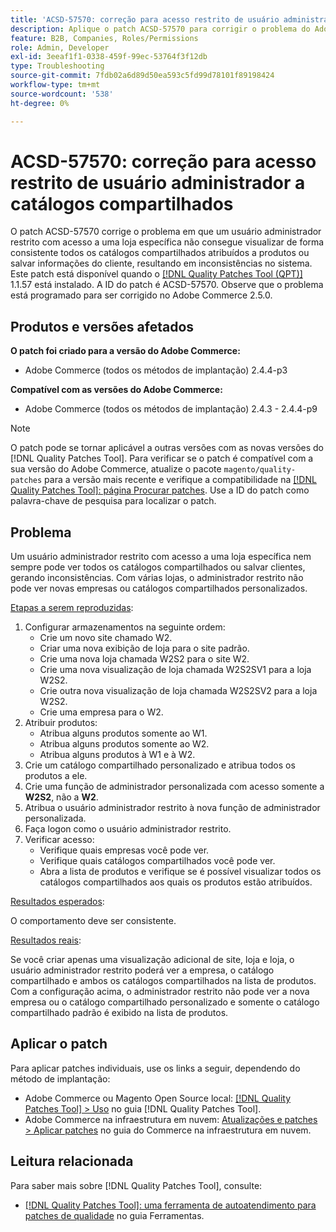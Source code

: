 ```yaml
---
title: 'ACSD-57570: correção para acesso restrito de usuário administrador a catálogos compartilhados'
description: Aplique o patch ACSD-57570 para corrigir o problema do Adobe Commerce em que um usuário administrador restrito com acesso a uma loja específica não consegue visualizar de forma consistente todos os catálogos compartilhados atribuídos aos produtos ou salvar informações do cliente, resultando em inconsistências no sistema.
feature: B2B, Companies, Roles/Permissions
role: Admin, Developer
exl-id: 3eeaf1f1-0338-459f-99ec-53764f3f12db
type: Troubleshooting
source-git-commit: 7fdb02a6d89d50ea593c5fd99d78101f89198424
workflow-type: tm+mt
source-wordcount: '538'
ht-degree: 0%

---
```


# ACSD-57570: correção para acesso restrito de usuário administrador a catálogos compartilhados

O patch ACSD-57570 corrige o problema em que um usuário administrador restrito com acesso a uma loja específica não consegue visualizar de forma consistente todos os catálogos compartilhados atribuídos a produtos ou salvar informações do cliente, resultando em inconsistências no sistema. Este patch está disponível quando o [[!DNL Quality Patches Tool (QPT)]](/help/tools/quality-patches-tool/quality-patches-tool-to-self-serve-quality-patches.md) 1.1.57 está instalado. A ID do patch é ACSD-57570. Observe que o problema está programado para ser corrigido no Adobe Commerce 2.5.0.

## Produtos e versões afetados

**O patch foi criado para a versão do Adobe Commerce:**

* Adobe Commerce (todos os métodos de implantação) 2.4.4-p3

**Compatível com as versões do Adobe Commerce:**

* Adobe Commerce (todos os métodos de implantação) 2.4.3 - 2.4.4-p9

>[!NOTE]
>
>O patch pode se tornar aplicável a outras versões com as novas versões do [!DNL Quality Patches Tool]. Para verificar se o patch é compatível com a sua versão do Adobe Commerce, atualize o pacote `magento/quality-patches` para a versão mais recente e verifique a compatibilidade na [[!DNL Quality Patches Tool]: página Procurar patches](https://experienceleague.adobe.com/tools/commerce-quality-patches/index.html). Use a ID do patch como palavra-chave de pesquisa para localizar o patch.

## Problema

Um usuário administrador restrito com acesso a uma loja específica nem sempre pode ver todos os catálogos compartilhados ou salvar clientes, gerando inconsistências. Com várias lojas, o administrador restrito não pode ver novas empresas ou catálogos compartilhados personalizados.

<u>Etapas a serem reproduzidas</u>:

1. Configurar armazenamentos na seguinte ordem:
   * Crie um novo site chamado W2.
   * Criar uma nova exibição de loja para o site padrão.
   * Crie uma nova loja chamada W2S2 para o site W2.
   * Crie uma nova visualização de loja chamada W2S2SV1 para a loja W2S2.
   * Crie outra nova visualização de loja chamada W2S2SV2 para a loja W2S2.
   * Crie uma empresa para o W2.
1. Atribuir produtos:
   * Atribua alguns produtos somente ao W1.
   * Atribua alguns produtos somente ao W2.
   * Atribua alguns produtos à W1 e à W2.
1. Crie um catálogo compartilhado personalizado e atribua todos os produtos a ele.
1. Crie uma função de administrador personalizada com acesso somente a **W2S2**, não a **W2**.
1. Atribua o usuário administrador restrito à nova função de administrador personalizada.
1. Faça logon como o usuário administrador restrito.
1. Verificar acesso:
   * Verifique quais empresas você pode ver.
   * Verifique quais catálogos compartilhados você pode ver.
   * Abra a lista de produtos e verifique se é possível visualizar todos os catálogos compartilhados aos quais os produtos estão atribuídos.

<u>Resultados esperados</u>:

O comportamento deve ser consistente.

<u>Resultados reais</u>:

Se você criar apenas uma visualização adicional de site, loja e loja, o usuário administrador restrito poderá ver a empresa, o catálogo compartilhado e ambos os catálogos compartilhados na lista de produtos. Com a configuração acima, o administrador restrito não pode ver a nova empresa ou o catálogo compartilhado personalizado e somente o catálogo compartilhado padrão é exibido na lista de produtos.

## Aplicar o patch

Para aplicar patches individuais, use os links a seguir, dependendo do método de implantação:

* Adobe Commerce ou Magento Open Source local: [[!DNL Quality Patches Tool] > Uso](/help/tools/quality-patches-tool/usage.md) no guia [!DNL Quality Patches Tool].
* Adobe Commerce na infraestrutura em nuvem: [Atualizações e patches > Aplicar patches](https://experienceleague.adobe.com/docs/commerce-cloud-service/user-guide/develop/upgrade/apply-patches.html) no guia do Commerce na infraestrutura em nuvem.

## Leitura relacionada

Para saber mais sobre [!DNL Quality Patches Tool], consulte:

* [[!DNL Quality Patches Tool]: uma ferramenta de autoatendimento para patches de qualidade](/help/tools/quality-patches-tool/quality-patches-tool-to-self-serve-quality-patches.md) no guia Ferramentas.
